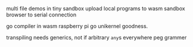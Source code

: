 multi file demos in tiny sandbox
upload local programs to wasm sandbox
browser to serial connection

go compiler in wasm
raspberry pi go unikernel goodness.

transpiling needs generics, not if arbitrary `any`s everywhere
peg grammer